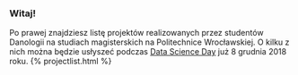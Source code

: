 ### Witaj! 

Po prawej znajdziesz listę projektów realizowanych przez studentów Danologii na studiach magisterskich na Politechnice Wrocławskiej. O kilku z nich można będzie usłyszeć podczas [Data Science Day](https://datascienceday.pl/) już 8 grudnia 2018 roku.
{% projectlist.html %}
